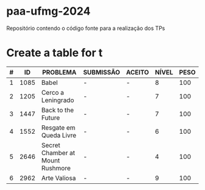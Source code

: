 # paa-ufmg-2024
Repositório contendo o código fonte para a realização dos TPs


# Create a table for t


| #    | ID    |      PROBLEMA                       | SUBMISSÃO | ACEITO | NÍVEL | PESO |
|------|-------|-------------------------------------|-----------|--------|-------|------|
| 1    | 1085  |  Babel                              | -         | -      | 8     | 100  |
| 2    | 1205  |  Cerco a Leningrado                 | -         | -      | 7     | 100  |
| 3    | 1447  |  Back to the Future                 | -         | -      | 7     | 100  |
| 4    | 1552  |  Resgate em Queda Livre             | -         | -      | 6     | 100  |
| 5    | 2646  |  Secret Chamber at Mount Rushmore   | -         | -      | 4     | 100  |
| 6    | 2962  |  Arte Valiosa                       | -         | -      | 9     | 100  |